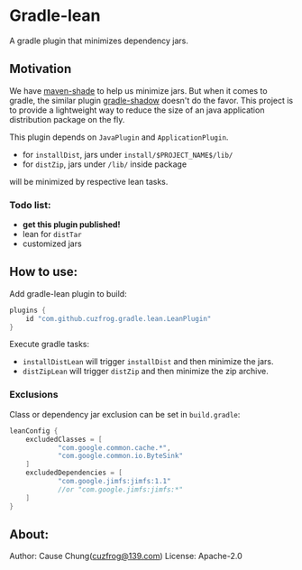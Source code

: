 # Gradle-lean

A gradle plugin that minimizes dependency jars.

## Motivation

We have [maven-shade](https://github.com/apache/maven-shade-plugin) to help us minimize jars. 
But when it comes to gradle, the similar plugin [gradle-shadow](https://github.com/johnrengelman/shadow) doesn't do the favor. 
This project is to provide a lightweight way to reduce the size of an java application distribution package on the fly.

This plugin depends on `JavaPlugin` and `ApplicationPlugin`.

* for `installDist`, jars under `install/$PROJECT_NAME$/lib/`
* for `distZip`, jars under `/lib/` inside package

will be minimized by respective lean tasks.

### Todo list:

* __get this plugin published!__
* lean for `distTar`
* customized jars

## How to use:

Add gradle-lean plugin to build:

```groovy
plugins {
    id "com.github.cuzfrog.gradle.lean.LeanPlugin"
}
```

Execute gradle tasks:

* `installDistLean` will trigger `installDist` and then minimize the jars.
* `distZipLean` will trigger `distZip` and then minimize the zip archive.

### Exclusions

Class or dependency jar exclusion can be set in `build.gradle`:

```groovy
leanConfig {
    excludedClasses = [
            "com.google.common.cache.*",
            "com.google.common.io.ByteSink"
    ]
    excludedDependencies = [
            "com.google.jimfs:jimfs:1.1"
            //or "com.google.jimfs:jimfs:*"
    ]
}
```

## About:
Author: Cause Chung(cuzfrog@139.com)
License: Apache-2.0